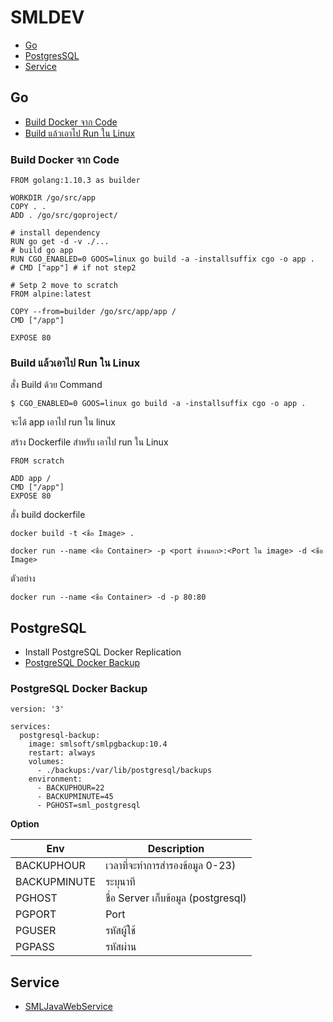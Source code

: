# SMLDEV

- [Go](#Go)
- [PostgresSQL](#postgresql)
- [Service](#service)

## Go 

- [Build Docker จาก Code][2]
- [Build แล้วเอาไป Run ใน Linux][1]

[1]:https://github.com/suteetoe/qnapsmldev#build-docker-จาก-code
[2]:https://github.com/suteetoe/qnapsmldev#build-แล้วเอาไป-run-ใน-linux

### Build Docker จาก Code

```
FROM golang:1.10.3 as builder

WORKDIR /go/src/app
COPY . .
ADD . /go/src/goproject/

# install dependency
RUN go get -d -v ./...
# build go app
RUN CGO_ENABLED=0 GOOS=linux go build -a -installsuffix cgo -o app .
# CMD ["app"] # if not step2 

# Setp 2 move to scratch
FROM alpine:latest

COPY --from=builder /go/src/app/app /
CMD ["/app"]

EXPOSE 80
```

### Build แล้วเอาไป Run ใน Linux

สั่ง Build ด้วย Command 
```
$ CGO_ENABLED=0 GOOS=linux go build -a -installsuffix cgo -o app .
```
จะได้ app เอาไป run ใน linux

สร้าง Dockerfile สำหรับ เอาไป run ใน Linux

```
FROM scratch

ADD app /
CMD ["/app"]
EXPOSE 80
```
สั่ง build dockerfile

```
docker build -t <ชื่อ Image> .
```

```
docker run --name <ชื่อ Container> -p <port ข้างนอก>:<Port ใน image> -d <ชื่อ Image>
```

ตัวอย่าง

```
docker run --name <ชื่อ Container> -d -p 80:80
```

## PostgreSQL

- Install PostgreSQL Docker Replication
- [PostgreSQL Docker Backup](#postgresql-docker-backup)

### PostgreSQL Docker Backup

```
version: '3'

services:
  postgresql-backup:
    image: smlsoft/smlpgbackup:10.4
    restart: always
    volumes:
      - ./backups:/var/lib/postgresql/backups
    environment:
      - BACKUPHOUR=22
      - BACKUPMINUTE=45
      - PGHOST=sml_postgresql
```
**Option**

Env | Description
--- | ---
BACKUPHOUR | เวลาที่จะทำการสำรองข้อมูล 0-23) 
BACKUPMINUTE | ระบุนาที
PGHOST | ชื่อ Server เก็บข้อมูล (postgresql)
PGPORT | Port
PGUSER | รหัสผู้ใช้
PGPASS | รหัสผ่าน

## Service

- [SMLJavaWebService](http://qnapsmldev.myqnapcloud.com:8830/service/SMLJavaWebService.war)


